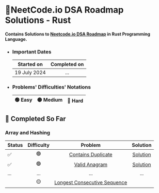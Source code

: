 # 🦀NeetCode.io DSA Roadmap Solutions - Rust

#### Contains Solutions to [Neetcode.io DSA Roadmap](https://neetcode.io/roadmap) in Rust Programming Language.

- ### Important Dates

  | Started on   | Completed on |
  | ------------ | :----------: |
  | 19 July 2024 |     ...      |

- ### Problems' Difficulties' Notations
  | 🟢 Easy | 🟡 Medium | 🔴 Hard |
  | ------- | :-------: | :-----: |

## 📝 Completed So Far

### <strong>Array and Hashing

|Status|Difficulty|Problem|Solution|
|--|:-:|:-:|:-:|
|✅|🟢|[Contains Duplicate](https://leetcode.com/problems/contains-duplicate/description/)|[Solution](https://github.com/i-akv/neetcodeio-dsa/blob/main/src/array_and_hashing/contains_duplicate.rs)|
|✅|🟢|[Valid Anagram](https://leetcode.com/problems/valid-anagram/description/)|   [Solution](https://github.com/i-akv/neetcodeio-dsa/blob/main/src/array_and_hashing/valid_anagram.rs)|
|...|...|...|...|
||🟡|[Longest Consecutive Sequence](https://leetcode.com/problems/longest-consecutive-sequence/description/)||
